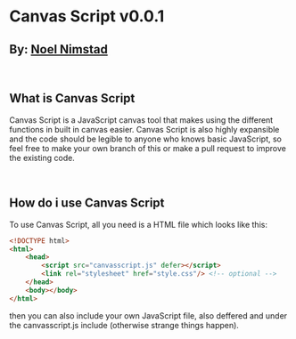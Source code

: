 # Canvas Script v0.0.1
## By: [Noel Nimstad](https://noel.nimstad.com)

<br>

## What is Canvas Script
Canvas Script is a JavaScript canvas tool that makes using the different functions in built in canvas easier. Canvas Script is also highly expansible and the code should be legible to anyone who knows basic JavaScript, so feel free to make your own branch of this or make a pull request to improve the existing code.

<br>

## How do i use Canvas Script
To use Canvas Script, all you need is a HTML file which looks like this:

```html
<!DOCTYPE html>
<html>
    <head>
        <script src="canvasscript.js" defer></script>
        <link rel="stylesheet" href="style.css"/> <!-- optional -->
    </head>
    <body></body>
</html>
```

then you can also include your own JavaScript file, also deffered and under the canvasscript.js include (otherwise strange things happen).